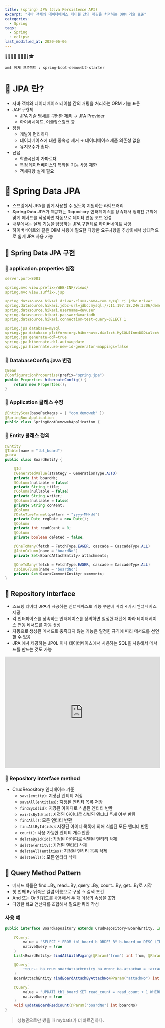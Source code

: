 ```yaml
---
title: (spring) JPA (Java Persistence API)
excerpt: "자바 객체와 데이터베이스 테이블 간의 매핑을 처리하는 ORM 기술 표준"
categories:
  - Spring 
tags:
  - Spring
  - eclipse
last_modified_at: 2020-06-06
---
```


💼📝🔑⏰ 📙📓📘📒🎓

```
xml 예제 프로젝트 : spring-boot-demoweb2-starter
```
# 💼 JPA 란?
- 자바 객체와 데이터베이스 테이블 간의 매핑을 처리하는 ORM 기술 표준
- JAP 구현체 
	+ JPA 기술 명세를 구현한 제품 → JPA Provider 
	+ 하이버네이트, 이클립스링크 등
- 장점 
	+ 개발이 편리하다 
	+ 데이터베이스에 대한 종속성 제거 → 데이터베이스 제품 의존성 없음 
	+ 유지보수가 쉽다.
- 단점
	+ 학습곡선이 가파르다 
	+ 특정 데이터베이스의 특화된 기능 사용 제한 
	+ 객체지향 설계 필요

# 💼 Spring Data JPA
- 스프링에서 JPA를 쉽게 사용할 수 있도록 지원하는 라이브러리
- Spring Data JPA가 제공하는 Repository 인터페이스를 상속해서 정해진 규칙에 맞게 메서드를 작성하면 자동으로 데이터 연동 코드 완성
- 내부에서는 실제 기능을 담당하는 JPA 구현체로 하이버네이트 사용
- 하이버네이트와 같은 ORM 사용에 필요한 다양한 요구사항을 추상화해서 상대적으로 쉽게 JPA 사용 가능

## 📝 Spring Data JPA 구현

### 🔑 application.properties 설정
~~~yml
server.port=8081

spring.mvc.view.prefix=/WEB-INF/views/
spring.mvc.view.suffix=.jsp

spring.datasource.hikari.driver-class-name=com.mysql.cj.jdbc.Driver
spring.datasource.hikari.jdbc-url=jdbc:mysql://211.197.18.246:3306/demoweb?serverTimezone=UTC
spring.datasource.hikari.username=devuser
spring.datasource.hikari.password=mariadb
spring.datasource.hikari.connection-test-query=SELECT 1

spring.jpa.database=mysql
spring.jpa.database-platform=org.hibernate.dialect.MySQL5InnoDBDialect
spring.jpa.generate-ddl=true
spring.jpa.hibernate.ddl-auto=update
spring.jpa.hibernate.use-new-id-generator-mappings=false
~~~

### 🔑 DatabaseConfig.java 변경
~~~java
@Bean
@ConfigurationProperties(prefix="spring.jpa")
public Properties hibernateConfig() {		
	return new Properties();
}
~~~

### 🔑 Application 클래스 수정
~~~java
@EntityScan(basePackages = { "com.demoweb" })
@SpringBootApplication
public class SpringBootDemowebApplication {
~~~

### 🔑 Entity 클래스 정의
~~~java
@Entity
@Table(name = "tbl_board")
@Data
public class BoardEntity {

	@Id
	@GeneratedValue(strategy = GenerationType.AUTO)
	private int boardNo;
	@Column(nullable = false)
	private String title;
	@Column(nullable = false)
	private String writer;
	@Column(nullable = false)
	private String content;
	@Column
	@DateTimeFormat(pattern = "yyyy-MM-dd")
	private Date regDate = new Date();
	@Column
	private int readCount = 0;
	@Column
	private boolean deleted = false;
		
	@OneToMany(fetch = FetchType.EAGER, cascade = CascadeType.ALL)
	@JoinColumn(name = "boardNo")
	private Set<BoardAttachEntity> attachments;
	
	@OneToMany(fetch = FetchType.EAGER, cascade = CascadeType.ALL)
	@JoinColumn(name = "boardNo")
	private Set<BoardCommentEntity> comments;
}
~~~


## 📝 Repository interface
- 스프링 데이터 JPA가 제공하는 인터페이스로 기능 수준에 따라 4가지 인터페이스 제공
- 각 인터페이스를 상속하는 인터페이스를 정의하면 일정한 패턴에 따라 데이터베이스 연동 메서드를 자동 생성
- 자동으로 생성된 메서드로 충족되지 않는 기능은 일정한 규칙에 따라 메서드를 선언할 수 있음
- JPA 에서 제공하는 JPQL 이나 데이터베이스에서 사용하는 SQL을 사용해서 메서드를 만드는 것도 가능

<iframe frameborder="0" style="width:100%;height:363px;" src="https://app.diagrams.net/?lightbox=1&highlight=0000ff&edit=_blank&layers=1&nav=1&title=Untitled%20Diagram.drawio#R7VfBcpswEP0aju1gBHZzTLHTNtPOpPGhTW4aawPqAMvIIkC%2BvsIsCEzjcZNJ7UMvHvatdrV6uw9hh4Vp9UnxPP6GAhLHc0XlsKXjef58YX4boG6BReC1QKSkaKGZBdbyCQh0CS2kgO1ooUZMtMzH4AazDDZ6hHGlsBwve8BkvGvOI5gA6w1PpugPKXRM6DzwreMzyCimrT3G5q0n5d1qOso25gLLAcRWDgsVom6f0iqEpCGvI6aNu3rG21emINPHBDz5F5fhvauuvjwsv9fR7XWUL97NKM1W192RQRgGyESlY4ww48nKoh8VFpmAJq1rLLvmK2JuwJkBf4HWNbWTFxoNFOs0IS9UUv9swt8HZN0NPMuKMu%2BMujMyrepBUGPeDX02bGd1ce35mkM9y1vHARZqAwfIotHVXEWgD6xjfXeNLABTMPWYOAUJ1%2FJxXAenAY36dbaF5oG6%2BBcdpSIfeVLQTreQ41ZqpOTDXttONuSXsdSwzvmOhNLoedw1SgxKQ3WYy%2BnZu4BO1%2FWeXQ7E5RMWD3TF3Deia%2Bb9F8DRAmBHCsB%2FpQAo9AalqdAOz4fx8PRv1i5FWxdF7c1FX8bLR4VNlBWqQpyTutxgrK6LP6gr%2BKfqCk6irtMrxT9SKcEprwp%2FMtA3PJJZdJmJtaHdPJ3xcHvzUw93MKHvOufnxNjeZcvY2122xrRfsu0L1%2F4fYKvf"></iframe>

### 🔑 Repository interface method
- CrudRepository 인터페이스 기준 
	+ `save(entity)`: 지정된 엔티티 저장 
	+ `saveAll(entities)`: 지정된 엔티티 목록 저장 
	+ `findById(id)`: 지정된 아이디로 식별된 엔티티 반환 
	+ `existsById(id)`: 지정된 아이디로 식별된 엔티티 존재 여부 반환 
	+ `findAll()`: 모든 엔티티 반환 
	+ `findAllById(ids)`: 지정된 아이디 목록에 의해 식별된 모든 엔티티 반환 	
	+ `count()`: 사용 가능한 엔티티 개수 반환 
	+ `deleteById(id)`: 지정된 아이디로 식별된 엔티티 삭제 
	+ `delete(entity)`: 지정된 엔티티 삭제 
	+ `deleteAll(entities)`: 지정된 엔티티 목록 삭제 
	+ `deleteAll()`: 모든 엔티티 삭제

## 📝 Query Method Pattern
- 메서드 이름은 find…By, read…By, query…By, count…By, get…By로 시작
- 첫 번째 By 뒤쪽은 컬럼 이름으로 구성 → 검색 조건
- And 또는 Or 키워드를 사용해서 두 개 이상의 속성을 조합
- 다양한 비교 연산자를 조합해서 필요한 쿼리 작성

### 사용 예
~~~java
public interface BoardRepository extends CrudRepository<BoardEntity, Integer> {
	
	@Query(
		value = "SELECT * FROM tbl_board b ORDER BY b.board_no DESC LIMIT :from, :count",
		nativeQuery = true
	)
	List<BoardEntity> findAllWithPaging(@Param("from") int from, @Param("count") int count);

	@Query(
		"SELECT ba FROM BoardAttachEntity ba WHERE ba.attachNo = :attachNo"
	)
	BoardAttachEntity findBoardAttachByAttachNo(@Param("attachNo") int attachNo);

	@Query(
		value = "UPDATE tbl_board SET read_count = read_count + 1 WHERE board_no = :boardNo",
		nativeQuery = true
	)
	void updateBoardReadCount(@Param("boardNo") int boardNo);	
}
~~~

> 성능면으로만 봤을 때 mybatis가 더 빠르긴하다.